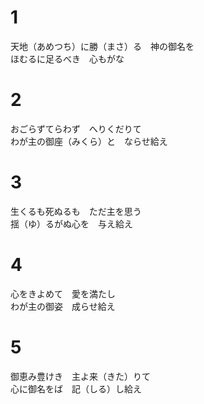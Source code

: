 # 1  
天地（あめつち）に勝（まさ）る　神の御名を  
ほむるに足るべき　心もがな  

# 2  
おごらずてらわず　へりくだりて  
わが主の御座（みくら）と　ならせ給え  

# 3  
生くるも死ぬるも　ただ主を思う  
揺（ゆ）るがぬ心を　与え給え  

# 4  
心をきよめて　愛を満たし  
わが主の御姿　成らせ給え  

# 5  
御恵み豊けき　主よ来（きた）りて  
心に御名をば　記（しる）し給え  
